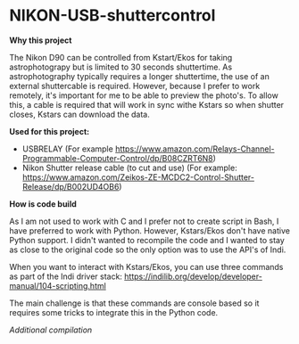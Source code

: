 # NIKON-USB-shuttercontrol

**Why this project**

The Nikon D90 can be controlled from Kstart/Ekos for taking astrophotograpy but is limited to 30 seconds shuttertime.
As astrophotography typically requires a longer shuttertime, the use of an external shuttercable is required.
However, because I prefer to work remotely, it's important for me to be able to preview the photo's.  To allow this, a cable is required that will work in sync withe Kstars so when shutter closes, Kstars can download the data.

**Used for this project:**
- USBRELAY (For example https://www.amazon.com/Relays-Channel-Programmable-Computer-Control/dp/B08CZRT6N8)
- Nikon Shutter release cable (to cut and use)  (For example: https://www.amazon.com/Zeikos-ZE-MCDC2-Control-Shutter-Release/dp/B002UD4OB6)

**How is code build**

As I am not used to work with C and I prefer not to create script in Bash, I have preferred to work with Python.  However, Kstars/Ekos don't have native Python support.  I didn't wanted to recompile the code and I wanted to stay as close to the original code so the only option was to use the API's of Indi.

When you want to interact with Kstars/Ekos, you can use three commands as part of the Indi driver stack:
https://indilib.org/develop/developer-manual/104-scripting.html

The main challenge is that these commands are console based so it requires some tricks to integrate this in the Python code.

*Additional compilation*



